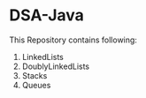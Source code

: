 # DSA-Java

This Repository contains following:
1. LinkedLists
2. DoublyLinkedLists
3. Stacks
4. Queues